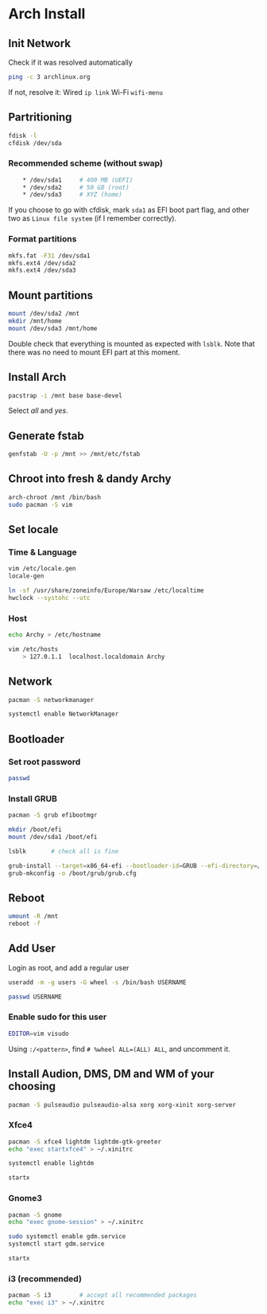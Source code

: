 # Arch Install

## Init Network

Check if it was resolved automatically

```bash
ping -c 3 archlinux.org
```

If not, resolve it:
Wired   `ip link`
Wi-Fi   `wifi-menu`

## Partritioning

```bash
fdisk -l
cfdisk /dev/sda
```

### Recommended scheme (without swap)

```bash
    * /dev/sda1     # 400 MB (UEFI)
    * /dev/sda2     # 50 GB (root)
    * /dev/sda3     # XYZ (home)
```

If you choose to go with cfdisk, mark `sda1` as EFI boot part flag, and other two as `Linux file system` (if I remember correctly).

### Format partitions

```bash
mkfs.fat -F31 /dev/sda1
mkfs.ext4 /dev/sda2
mkfs.ext4 /dev/sda3
```

## Mount partitions

```bash
mount /dev/sda2 /mnt
mkdir /mnt/home
mount /dev/sda3 /mnt/home
```

Double check that everything is mounted as expected with `lsblk`. Note that there was no need to mount EFI part at this moment.

## Install Arch

```bash
pacstrap -i /mnt base base-devel
```

Select _all_ and _yes_.

## Generate fstab

```bash
genfstab -U -p /mnt >> /mnt/etc/fstab
```

## Chroot into fresh & dandy Archy

```bash
arch-chroot /mnt /bin/bash
sudo pacman -S vim
```

## Set locale

### Time & Language

```bash
vim /etc/locale.gen
locale-gen

ln -sf /usr/share/zoneinfo/Europe/Warsaw /etc/localtime
hwclock --systohc --utc
```

### Host

```bash
echo Archy > /etc/hostname

vim /etc/hosts
    > 127.0.1.1  localhost.localdomain Archy
```

## Network

```bash
pacman -S networkmanager

systemctl enable NetworkManager
```

## Bootloader

### Set root password

```bash
passwd
```

### Install GRUB

```bash
pacman -S grub efibootmgr

mkdir /boot/efi
mount /dev/sda1 /boot/efi

lsblk       # check all is fine

grub-install --target=x86_64-efi --bootloader-id=GRUB --efi-directory=/boot/efi --recheck
grub-mkconfig -o /boot/grub/grub.cfg
```

## Reboot

```bash
umount -R /mnt
reboot -f
```

## Add User

Login as root, and add a regular user

```bash
useradd -m -g users -G wheel -s /bin/bash USERNAME

passwd USERNAME
```

### Enable sudo for this user

```bash
EDITOR=vim visudo
```

Using `:/<pattern>`, find `# %wheel ALL=(ALL) ALL`, and uncomment it.

## Install Audion, DMS, DM and WM of your choosing

```bash
pacman -S pulseaudio pulseaudio-alsa xorg xorg-xinit xorg-server
```

### Xfce4

```bash
pacman -S xfce4 lightdm lightdm-gtk-greeter
echo "exec startxfce4" > ~/.xinitrc

systemctl enable lightdm

startx
```

### Gnome3

```bash
pacman -S gnome
echo "exec gnome-session" > ~/.xinitrc

sudo systemctl enable gdm.service
systemctl start gdm.service

startx
```

### i3 (recommended)

```bash
pacman -S i3        # accept all recommended packages
echo "exec i3" > ~/.xinitrc
```
